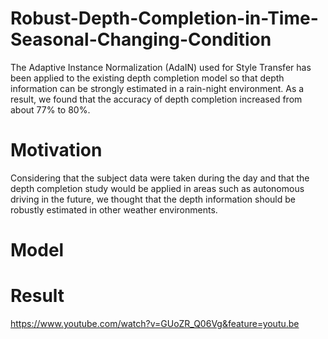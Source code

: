 # Robust-Depth-Completion-in-Time-Seasonal-Changing-Condition
  The Adaptive Instance Normalization (AdaIN) used for Style Transfer has been applied to the existing depth completion model so that depth information can be strongly estimated in a rain-night environment. 
  As a result, we found that the accuracy of depth completion increased from about 77% to 80%. 

# Motivation
Considering that the subject data were taken during the day and that the depth completion study would be applied in areas such as autonomous driving in the future, we thought that the depth information should be robustly estimated in other weather environments.

# Model

# Result
https://www.youtube.com/watch?v=GUoZR_Q06Vg&feature=youtu.be
